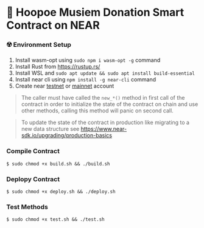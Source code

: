 
# 🧧 Hoopoe Musiem Donation Smart Contract on NEAR

### ☢️ Environment Setup

1. Install wasm-opt using ```sudo npm i wasm-opt -g``` command
2. Install Rust from https://rustup.rs/
3. Install WSL and ```sudo apt update && sudo apt install build-essential```
4. Install near cli using ```npm install -g near-cli``` command
5. Create near [testnet](https://wallet.testnet.near.org/) or [mainnet](https://wallet.near.org/) account

> The caller must have called the `new_*()` method in first call of the contract in order to initialize the state of the contract on chain and use other methods, calling this method will panic on second call.

> To update the state of the contract in production like migrating to a new data structure see https://www.near-sdk.io/upgrading/production-basics

### Compile Contract
```
$ sudo chmod +x build.sh && ./build.sh 
```

### Deplopy Contract
```
$ sudo chmod +x deploy.sh && ./deploy.sh
```

### Test Methods
```
$ sudo chmod +x test.sh && ./test.sh
```